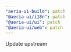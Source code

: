 ```yaml
---
"aeria-ui-build": patch
"@aeria-ui/i18n": patch
"@aeria-ui/ui": patch
"@aeria-ui/web": patch
---
```


Update upstream